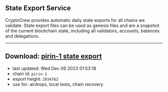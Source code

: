 ## State Export Service
CryptoCrew provides automatic daily state exports for all chains we validate. State export files can be used as genesis files and are a snapshot of the current blockchain state, including all validators, accounts, balances and delegations.

---
**Download: [pirin-1 state export](https://dl.ccvalidators.com/SERVICE/nolus/pirin-1_export_2934762.json)**
---

- last updated: Wed Dec 06 2023 01:53:18
- chain id: `pirin-1`
- export height: `2934762`
- use for: airdrops, local tests, chain recovery
